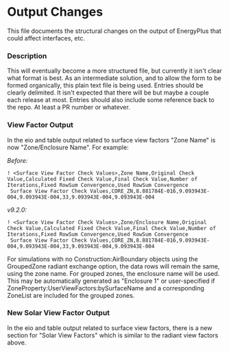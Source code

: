 Output Changes
==============

This file documents the structural changes on the output of EnergyPlus that could affect interfaces, etc.

### Description

This will eventually become a more structured file, but currently it isn't clear what format is best. As an intermediate solution, and to allow the form to be formed organically, this plain text file is being used. Entries should be clearly delimited.  It isn't expected that there will be but maybe a couple each release at most. Entries should also include some reference back to the repo.  At least a PR number or whatever.

### View Factor Output
In the eio and table output related to surface view factors "Zone Name" is now "Zone/Enclosure Name". For example:

*Before:*
```
! <Surface View Factor Check Values>,Zone Name,Original Check Value,Calculated Fixed Check Value,Final Check Value,Number of Iterations,Fixed RowSum Convergence,Used RowSum Convergence
 Surface View Factor Check Values,CORE_ZN,8.881784E-016,9.093943E-004,9.093943E-004,33,9.093943E-004,9.093943E-004
```

*v9.2.0:*
```
! <Surface View Factor Check Values>,Zone/Enclosure Name,Original Check Value,Calculated Fixed Check Value,Final Check Value,Number of Iterations,Fixed RowSum Convergence,Used RowSum Convergence
 Surface View Factor Check Values,CORE_ZN,8.881784E-016,9.093943E-004,9.093943E-004,33,9.093943E-004,9.093943E-004
```

For simulations with no Construction:AirBoundary objects using the GroupedZone radiant exchange option, the
data rows will remain the same, using the zone name. For grouped zones, the enclosure name will be used. This
may be automatically generated as "Enclosure 1" or user-specified if ZoneProperty:UserViewFactors:bySurfaceName and a
corresponding ZoneList are included for the grouped zones.

### New Solar View Factor Output
In the eio and table output related to surface view factors, there is a new section for "Solar View Factors" which is similar to the radiant view factors above.
